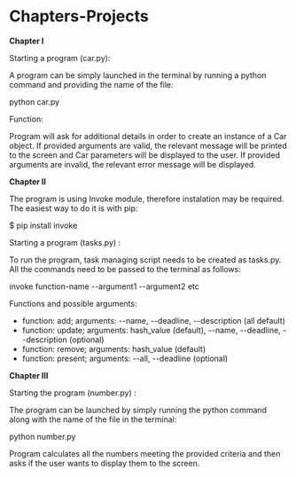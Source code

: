 # Chapters-Projects

<b>Chapter I</b>

Starting a program (car.py):

A program can be simply launched in the terminal by running a python command and providing the name of the file:

python car.py

Function: 

Program will ask for additional details in order to create an instance of a Car object. If provided arguments are valid, the relevant message will be printed to the screen and Car parameters will be displayed to the user. If provided arguments are invalid, the relevant error message will be displayed.

<b>Chapter II</b>

The program is using Invoke module, therefore instalation may be required. The easiest way to do it is with pip:

$ pip install invoke

Starting a program (tasks.py) :

To run the program, task managing script needs to be created as tasks.py. All the commands need to be passed to the terminal as follows:

invoke function-name --argument1 --argument2 etc

Functions and possible arguments:

- function: add; arguments: --name, --deadline, --description (all default)
- function: update; arguments: hash_value (default), --name, --deadline, --description (optional)
- function: remove; arguments: hash_value (default)
- function: present; arguments: --all, --deadline (optional)

<b> Chapter III</b>

Starting the program (number.py) :

The program can be launched by simply running the python command along with the name of the file in the terminal:

python number.py

Program calculates all the numbers meeting the provided criteria and then asks if the user wants to display them to the screen.





